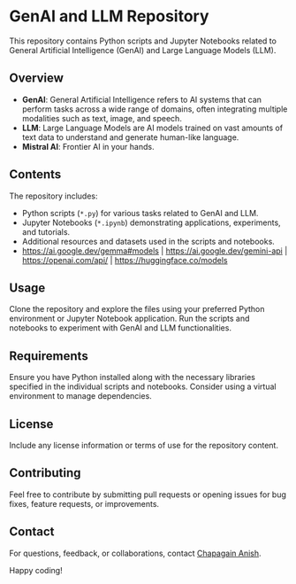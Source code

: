 # GenAI and LLM Repository

This repository contains Python scripts and Jupyter Notebooks related to General Artificial Intelligence (GenAI) and Large Language Models (LLM).

## Overview

- **GenAI**: General Artificial Intelligence refers to AI systems that can perform tasks across a wide range of domains, often integrating multiple modalities such as text, image, and speech.
- **LLM**: Large Language Models are AI models trained on vast amounts of text data to understand and generate human-like language.
- **Mistral AI**: Frontier AI in your hands.

## Contents

The repository includes:

- Python scripts (`*.py`) for various tasks related to GenAI and LLM.
- Jupyter Notebooks (`*.ipynb`) demonstrating applications, experiments, and tutorials.
- Additional resources and datasets used in the scripts and notebooks.
- https://ai.google.dev/gemma#models | https://ai.google.dev/gemini-api | https://openai.com/api/ | https://huggingface.co/models

## Usage

Clone the repository and explore the files using your preferred Python environment or Jupyter Notebook application. Run the scripts and notebooks to experiment with GenAI and LLM functionalities.

## Requirements

Ensure you have Python installed along with the necessary libraries specified in the individual scripts and notebooks. Consider using a virtual environment to manage dependencies.

## License

Include any license information or terms of use for the repository content.

## Contributing

Feel free to contribute by submitting pull requests or opening issues for bug fixes, feature requests, or improvements.

## Contact

For questions, feedback, or collaborations, contact [Chapagain Anish](mailto:anishchapagain@gmail.com).

Happy coding!
